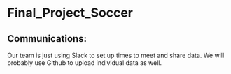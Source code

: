 # Final_Project_Soccer

## Communications:

Our team is just using Slack to set up times to meet and share data. We will probably use Github to upload individual data as well.

